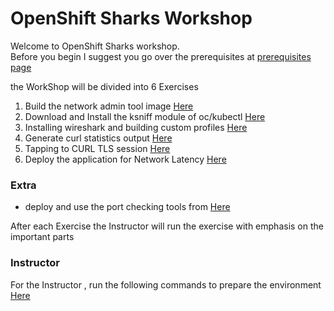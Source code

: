 # OpenShift Sharks Workshop

Welcome to OpenShift Sharks workshop.  
Before you begin I suggest you go over the prerequisites at [prerequisites page](prerequisites.md)

the WorkShop will be divided into 6 Exercises

1. Build the network admin tool image [Here](Exercise-1/Exercise-1.md)
2. Download and Install the ksniff module of oc/kubectl [Here](Exercise-2/Exercise-2.md)
3. Installing wireshark and building custom profiles [Here](Exercise-3/README.md)
4. Generate curl statistics output [Here](Exercise-4/Exercise-4.md)
5. Tapping to CURL TLS session [Here](Exercise-5/Exercise-5.md)
6. Deploy the application for Network Latency [Here](Exercise-6/Exercise-6.md)

### Extra
* deploy and use the port checking tools from [Here](Extra/extra.md)

After each Exercise the Instructor will run the exercise with emphasis on the important parts

### Instructor
For the Instructor , run the following commands to prepare the environment [Here](Instructor/README.md)

